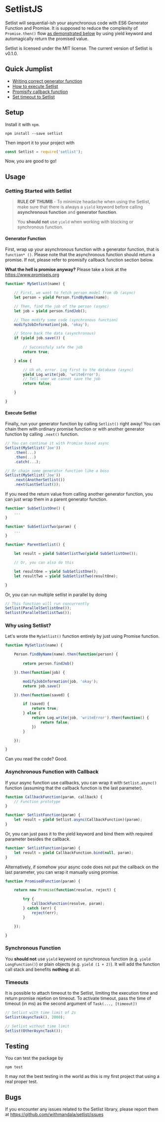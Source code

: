 SetlistJS
==========

Setlist will sequential-ish your asynchronous code with ES6 Generator Function
and Promise. It is supposed to reduce the complexity of `Promise.then()` flow
[as demonstrated below](#why-using-setlist) by using yield keyword and
automagically return the promised value.

Setlist is licensed under the MIT license. The current version of Setlist is
v0.1.0.

## Quick Jumplist

- [Writing correct generator function](#generator-function)
- [How to execute Setlist](#execute-setlist)
- [Promisify callback function](#asynchronous-function-with-callback)
- [Set timeout to Setlist](#timeouts)

## Setup

Install it with `npm`.

    npm install --save setlist

Then import it to your project with

```javascript
const Setlist = require('setlist');
```

Now, you are good to go!

## Usage

### Getting Started with Setlist

> **RULE OF THUMB** - To minimize headache when using the Setlist, make sure
> that there is always a `yield` keyword before calling **asynchronous
> function** and **generator function**.
>
> You **should not** use `yield` when working with blocking or synchronous
> function.

#### Generator Function

First, wrap up your asynchronous function with a generator function, that is
`function* ()`. Please note that the asynchronous function should return a
promise. If not, please refer to promisify callback function section below.

**What the hell is promise anyway?** Please take a look at the
<https://www.promisejs.org>

```javascript
function* MySetlist(name) {

    // First, we want to fetch person model from db (async)
    let person = yield Person.findByName(name);

    // Then, find the job of the person (async)
    let job = yield person.findJob();

    // Then modify some code (synchronous function)
    modifyJobInformation(job, 'okay');

    // Store back the data (asynchronous)
    if (yield job.save()) {
        
        // Successfuly safe the job
        return true;

    } else {

        // Uh oh, error. Log first to the database (async)
        yield Log.write(job, 'writeError');
        // Tell user we cannot save the job
        return false;

    }

}
```

#### Execute Setlist

Finally, run your generator function by calling `Setlist()` right away! You can
chain them with ordinary promise function or with another generator function by
calling `.next()` function.

```javascript
// You can continue it with Promise based async
Setlist(MySetlist('Joe'))
    .then(...)
    .then(...)
    .catch(...);

// Or chain some generator function like a boss
Setlist(MySetlist('Joe'))
    .next(AnotherSetlist())
    .next(LastSetlist());
```

If you need the return value from calling another generator function, you can
just wrap them in a parent generator function.

```javascript
function* SubSetlistOne() {
    ...
}

function* SubSetlistTwo(param) {
    ...
}

function* ParentSetlist() {

    let result = yield SubSetlistTwo(yield SubSetlistOne());

    // Or, you can also do this

    let resultOne = yield SubSetlistOne();
    let resultTwo = yield SubSetlistTwo(resultOne);

}
```

Or, you can run multiple setlist in parallel by doing

```javascript
// This function will run concurrently
Setlist(ParallelSetlistOne());
Setlist(ParallelSetlistTwo());
```

### Why using Setlist?

Let's wrote the `MySetlist()` function entirely by just using Promise function.

```javascript
function MySetlist(name) {

    Person.findByName(name).then(function(person) {
    
        return person.findJob()

    }).then(function(job) {

        modifyJobInformation(job, 'okay');
        return job.save()

    }).then(function(saved) {

        if (saved) {
            return true;
        } else {
            return Log.write(job, 'writeError').then(function() {
                return false;
            })
        }

    });

}
```

Can you read the code? Good.

### Asynchronous Function with Callback

If your async function use callbacks, you can wrap it with `Setlist.async()`
function (assuming that the callback function is the last parameter).

```javascript
function CallbackFunction(param, callback) {
    // Function prototype
}

function* SetlistFunction(param) {
    let result = yield Setlist.async(CallbackFunction)(param);
}
```

Or, you can just pass it to the yield keyword and bind them with required
parameter besides the callback.

```javascript
function* SetlistFunction(param) {
    let result = yield CallbackFunction.bind(null, param);
}
```

Alternatively, if somehow your async code does not put the callback on the last
parameter, you can wrap it manually using promise.

```javascript
function PromisedFunction(param) {

    return new Promise(function(resolve, reject) {

        try {
            CallbackFunction(resolve, param);
        } catch (err) {
            reject(err);
        }

    });

}
```

### Synchronous Function

You **should not** use `yield` keyword on synchronous function (e.g.
`yield LongFunction()`) or plain objects (e.g. `yield (1 + 2)`). It will add the
function call stack and benefits **nothing** at all.

### Timeouts

It is possible to attach timeout to the Setlist, limiting the execution time
and return promise rejetion on timeout. To activate timeout, pass the time of
timeout (in ms) as the second argument of `Task(..., [timeout])`

```javascript
// Setlist with time limit of 2s
Setlist(AsyncTask(), 2000);

// Setlist without time limit
Setlist(OtherAsyncTask());
```

## Testing

You can test the package by

    npm test

It may not the best testing in the world as this is my first project that using
a real proper test.

## Bugs

If you encounter any issues related to the Setlist library, please report them
at <https://github.com/withmandala/setlist/issues>
